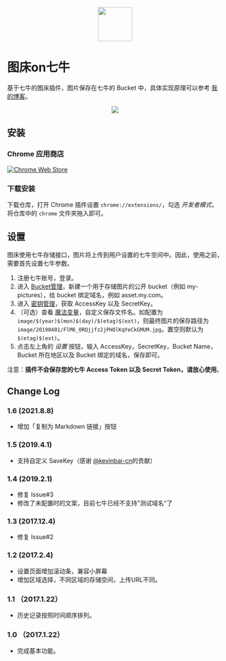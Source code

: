 <div align="center">
  <img width="80px" src="https://user-images.githubusercontent.com/4210829/52112519-b13ff800-2641-11e9-93c6-f9d96b3db60c.png">
</div>

# 图床on七牛

基于七牛的图床插件，图片保存在七牛的 Bucket 中，具体实现原理可以参考 [我的博客](https://cjting.me/2017/01/23/build-an-img-bed-on-qiniu/)。

<p align="center">
  <img src="https://cloud.githubusercontent.com/assets/4210829/22183480/5b54e38a-e0fa-11e6-9f72-f6d7a19ad85d.gif"> 
</p>

## 安装

### Chrome 应用商店

[![Chrome Web Store](http://ww1.sinaimg.cn/large/9b85365dly1fzr0m6vhqlj20c0038mx9)](https://chrome.google.com/webstore/detail/%E5%9B%BE%E5%BA%8Aon%E4%B8%83%E7%89%9B/nikfegmndlnacioppfnmladfjanfdjfe/related?utm_source=chrome-ntp-icon&authuser=1)

### 下载安装

下载仓库，打开 Chrome 插件设置 `chrome://extensions/`，勾选 *开发者模式*，将仓库中的 `chrome` 文件夹拖入即可。

## 设置

图床使用七牛存储接口，图片将上传到用户设置的七牛空间中。因此，使用之前，需要首先设置七牛参数。

1. 注册七牛账号，登录。
2. 进入 <a target="_blank" href="https://portal.qiniu.com/bucket">Bucket管理</a>，新建一个用于存储图片的公开 bucket（例如 my-pictures），给 bucket 绑定域名，例如 asset.my.com。
3. 进入 <a target="_blank" href="https://portal.qiniu.com/user/key">密钥管理</a>，获取 AccessKey 以及 SecretKey。
4. （可选）查看 <a target="_blank" href="https://developer.qiniu.com/kodo/manual/1235/vars">魔法变量</a>，自定义保存文件名。如配置为 `image/$(year)$(mon)$(day)/$(etag)$(ext)`，则最终图片的保存路径为 `image/20190401/FlM6_0RQjjfz2jPHOlKqYeCkGMUM.jpg`。置空则默认为 `$(etag)$(ext)`。
5. 点击左上角的 *设置* 按钮，输入 AccessKey，SecretKey，Bucket Name，Bucket 所在地区以及 Bucket 绑定的域名，保存即可。

注意：**插件不会保存您的七牛 Access Token 以及 Secret Token，请放心使用**。

## Change Log

### 1.6 (2021.8.8)

- 增加「复制为 Markdown 链接」按钮

### 1.5 (2019.4.1)

- 支持自定义 SaveKey（感谢 [@kevinbai-cn](https://github.com/kevinbai-cn)的贡献）

### 1.4 (2019.2.1)

- 修复 Issue#3
- 修改了未配置时的文案，目前七牛已经不支持”测试域名“了

### 1.3 (2017.12.4)

- 修复 Issue#2

### 1.2 (2017.2.4)

- 设置页面增加滚动条，兼容小屏幕
- 增加区域选择，不同区域的存储空间，上传URL不同。

### 1.1 （2017.1.22）

- 历史记录按照时间顺序排列。

### 1.0 （2017.1.22）

- 完成基本功能。

